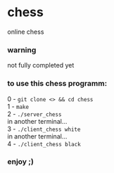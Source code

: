 # chess

online chess

### warning

not fully completed yet

### to use this chess programm:

0 - `git clone <> && cd chess` <br />
1 - `make` <br />
2 - `./server_chess` <br />
in another terminal...<br />
3 - `./client_chess white` <br />
in another terminal...<br />
4 - `./client_chess black` <br />

### enjoy ;)
